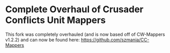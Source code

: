 # Complete Overhaul of Crusader Conflicts Unit Mappers

This fork was completely overhauled (and is now based off of CW-Mappers v1.2.2) and can now be found here: https://github.com/szmania/CC-Mappers
